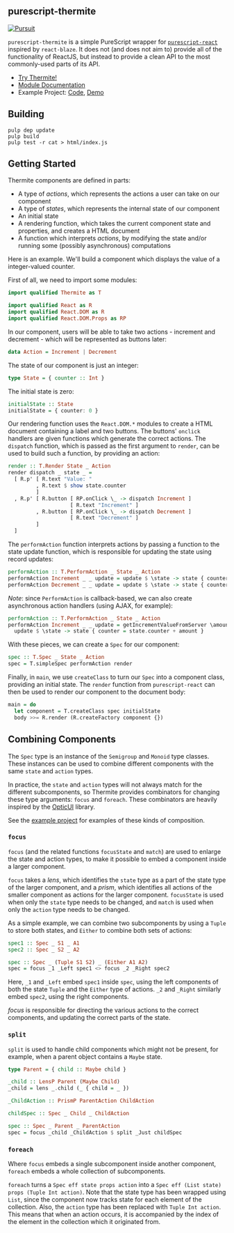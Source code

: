 ## purescript-thermite

[![Pursuit](http://pursuit.purescript.org/packages/purescript-thermite/badge)](http://pursuit.purescript.org/packages/purescript-thermite/)

`purescript-thermite` is a simple PureScript wrapper for [`purescript-react`](http://github.com/purescript-contrib/purescript-react) inspired by `react-blaze`. It does not (and does not aim to) provide all of the functionality of ReactJS, but instead to provide a clean API to the most commonly-used parts of its API.

- [Try Thermite!](http://paf31.github.io/try-thermite)
- [Module Documentation](docs/)
- Example Project: [Code](test/), [Demo](http://functorial.com/purescript-thermite-todomvc/)

## Building

```
pulp dep update
pulp build
pulp test -r cat > html/index.js
```

## Getting Started

Thermite components are defined in parts:

- A type of _actions_, which represents the actions a user can take on our component
- A type of _states_, which represents the internal state of our component
- An initial state
- A rendering function, which takes the current component state and properties, and creates a HTML document
- A function which interprets _actions_, by modifying the state and/or running some (possibly asynchronous) computations

Here is an example. We'll build a component which displays the value of a integer-valued counter.

First of all, we need to import some modules:

```purescript
import qualified Thermite as T

import qualified React as R
import qualified React.DOM as R
import qualified React.DOM.Props as RP
```

In our component, users will be able to take two actions - increment and decrement - which will be represented as buttons later:

```purescript
data Action = Increment | Decrement
```

The state of our component is just an integer:

```purescript
type State = { counter :: Int }
```

The initial state is zero:

```purescript
initialState :: State
initialState = { counter: 0 }
```

Our rendering function uses the `React.DOM.*` modules to create a HTML document containing a label and two buttons. The buttons' `onclick` handlers are given functions which generate the correct actions. The `dispatch` function, which is passed as the first argument to `render`, can be used to build such a function, by providing an action:

```purescript
render :: T.Render State _ Action
render dispatch _ state _ =
  [ R.p' [ R.text "Value: "
         , R.text $ show state.counter
         ]
  , R.p' [ R.button [ RP.onClick \_ -> dispatch Increment ]
                    [ R.text "Increment" ]
         , R.button [ RP.onClick \_ -> dispatch Decrement ]
                    [ R.text "Decrement" ]
         ]
  ]
```

The `performAction` function interprets actions by passing a function to the state update function, which is responsible for updating the state using record updates:

```purescript
performAction :: T.PerformAction _ State _ Action
performAction Increment _ _ update = update $ \state -> state { counter = state.counter + 1 }
performAction Decrement _ _ update = update $ \state -> state { counter = state.counter - 1 }
```

_Note_: since `PerformAction` is callback-based, we can also create asynchronous action handlers (using AJAX, for example):

```purescript
performAction :: T.PerformAction _ State _ Action
performAction Increment _ _ update = getIncrementValueFromServer \amount ->
  update $ \state -> state { counter = state.counter + amount }
```

With these pieces, we can create a `Spec` for our component:

```purescript
spec :: T.Spec _ State _ Action
spec = T.simpleSpec performAction render
```

Finally, in `main`, we use `createClass` to turn our `Spec` into a component class, providing an initial state.
The `render` function from `purescript-react` can then be used to render our component to the document body:

```purescript
main = do
  let component = T.createClass spec initialState
  body >>= R.render (R.createFactory component {})
```

## Combining Components

The `Spec` type is an instance of the `Semigroup` and `Monoid` type classes. These instances can be used to combine different components with the same `state` and `action` types.

In practice, the `state` and `action` types will not always match for the different subcomponents, so Thermite provides combinators for changing these type arguments: `focus` and `foreach`. These combinators are heavily inspired by the [OpticUI](https://github.com/zrho/purescript-optic-ui) library.

See the [example project](test/Main.purs) for examples of these kinds of composition.

### `focus`

`focus` (and the related functions `focusState` and `match`) are used to enlarge the state and action types, to make it possible to embed a component inside a larger component.

`focus` takes a _lens_, which identifies the `state` type as a part of the state type of the larger component, and a _prism_, which identifies all actions of the smaller component as actions for the larger component. `focusState` is used when only the `state` type needs to be changed, and `match` is used when only the `action` type needs to be changed.

As a simple example, we can combine two subcomponents by using a `Tuple` to store both states, and `Either` to combine both sets of actions:

```purescript
spec1 :: Spec _ S1 _ A1
spec2 :: Spec _ S2 _ A2

spec :: Spec _ (Tuple S1 S2) _ (Either A1 A2)
spec = focus _1 _Left spec1 <> focus _2 _Right spec2
```

Here, `_1` and `_Left` embed `spec1` inside `spec`, using the left components of both the state `Tuple` and the `Either` type of actions. `_2` and `_Right` similarly embed `spec2`, using the right components.

_focus_ is responsible for directing the various actions to the correct components, and updating the correct parts of the state.

### `split`

`split` is used to handle child components which might not be present, for
example, when a parent object contains a `Maybe` state.

```purescript
type Parent = { child :: Maybe child }

_child :: LensP Parent (Maybe Child)
_child = lens _.child (_ { child = _ })

_ChildAction :: PrismP ParentAction ChildAction

childSpec :: Spec _ Child _ ChildAction

spec :: Spec _ Parent _ ParentAction
spec = focus _child _ChildAction $ split _Just childSpec
```

### `foreach`

Where `focus` embeds a single subcomponent inside another component, `foreach` embeds a whole collection of subcomponents.

`foreach` turns a `Spec eff state props action` into a `Spec eff (List state) props (Tuple Int action)`. Note that the state type has been wrapped using `List`, since the component now tracks state for each element of the collection. Also, the `action` type has been replaced with `Tuple Int action`. This means that when an action occurs, it is accompanied by the index of the element in the collection which it originated from.
